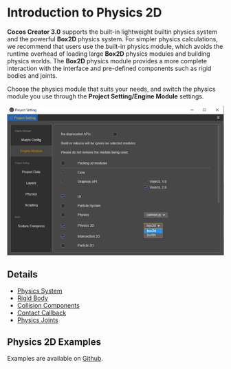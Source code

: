 # Introduction to Physics 2D

__Cocos Creator 3.0__ supports the built-in lightweight builtin physics system and the powerful __Box2D__ physics system. For simpler physics calculations, we recommend that users use the built-in physics module, which avoids the runtime overhead of loading large __Box2D__ physics modules and building physics worlds. The __Box2D__ physics module provides a more complete interaction with the interface and pre-defined components such as rigid bodies and joints.

Choose the physics module that suits your needs, and switch the physics module you use through the **Project Setting/Engine Module** settings.

![Module Setup](./image/module.png)

## Details

- [Physics System](./physics-2d-system.md)
- [Rigid Body](./physics-2d-rigid-body.md)
- [Collision Components](./physics-2d-collider.md)
- [Contact Callback](./physics-2d-contact-callback.md)
- [Physics Joints](./physics-2d-joint.md)

## Physics 2D Examples

Examples are available on [Github](https://github.com/cocos-creator/physics-samples/tree/v3.0/2d).
